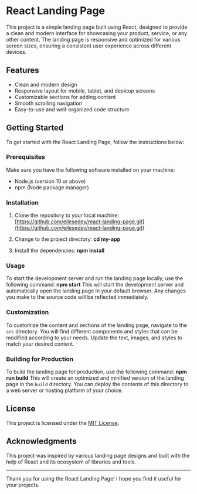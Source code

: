 # React Landing Page

This project is a simple landing page built using React, designed to provide a clean and modern interface for showcasing your product, service, or any other content. The landing page is responsive and optimized for various screen sizes, ensuring a consistent user experience across different devices.

## Features

- Clean and modern design
- Responsive layout for mobile, tablet, and desktop screens
- Customizable sections for adding content
- Smooth scrolling navigation
- Easy-to-use and well-organized code structure

## Getting Started

To get started with the React Landing Page, follow the instructions below:

### Prerequisites

Make sure you have the following software installed on your machine:

- Node.js (version 10 or above)
- npm (Node package manager)

### Installation

1. Clone the repository to your local machine:
[https://github.com/eilesedev/react-landing-page.git](https://github.com/eilesedev/react-landing-page.git) 

2. Change to the project directory:
**cd my-app**

3. Install the dependencies:
**npm install**

### Usage

To start the development server and run the landing page locally, use the following command:
**npm start**
This will start the development server and automatically open the landing page in your default browser. Any changes you make to the source code will be reflected immediately.

### Customization
To customize the content and sections of the landing page, navigate to the `src` directory. You will find different components and styles that can be modified according to your needs. Update the text, images, and styles to match your desired content.

### Building for Production

To build the landing page for production, use the following command:
**npm run build**
This will create an optimized and minified version of the landing page in the `build` directory. You can deploy the contents of this directory to a web server or hosting platform of your choice.

## License

This project is licensed under the [MIT License](LICENSE).

## Acknowledgments

This project was inspired by various landing page designs and built with the help of React and its ecosystem of libraries and tools.

---

Thank you for using the React Landing Page! I hope you find it useful for your projects.